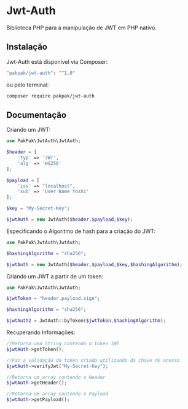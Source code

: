 # Jwt-Auth
Biblioteca PHP para a manipulação de JWT em PHP nativo.

## Instalação

Jwt-Auth está disponível via Composer:

```bash
"pakpak/jwt-auth": "^1.0"
```

ou pelo terminal:

```bash
composer require pakpak/jwt-auth
```

## Documentação

Criando um JWT:

```php
use PakPak\JwtAuth\JwtAuth;

$header = [
    'typ' => 'JWT',
    'alg' => 'HS256'
];

$payload = [
    'iss' => "localhost",
    'sub' => 'User Name Yoshi'
];

$key = "My-Secret-Key";

$jwtAuth = new JwtAuth($header,$payload,$key);
```

Especificando o Algoritmo de hash para a criação do JWT:

```php
use PakPak\JwtAuth\JwtAuth;

$hashingAlgorithm = "sha256";

$jwtAuth = new JwtAuth($header,$payload,$key,$hashingAlgorithm);
```

Criando um JWT a partir de um token:

```php
use PakPak\JwtAuth\JwtAuth;

$jwtToken = "header.payload.sign";

$hashingAlgorithm = "sha256";

$jwtAuth2 = JwtAuth::byToken($jwtToken,$hashingAlgorithm);
```

Recuperando Informações:
```php
//Retorna uma String contendo o token JWT
$jwtAuth->getToken();

//Faz a validação do token criado utilizando da chave de acesso
$jwtAuth->verifyJwt("My-Secret-Key");

//Retorna um array contendo o Header
$jwtAuth->getHeader();

//Retorna um array contendo o Payload
$jwtAuth->getPayload();
```
